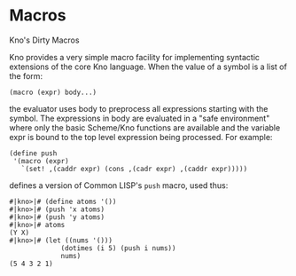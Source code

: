 # Macros

Kno's Dirty Macros
  
Kno provides a very simple macro facility for implementing syntactic
extensions of the core Kno language. When the value of a symbol is a list
of the form:

    
    
    (macro (expr) body...)
    

the evaluator uses body to preprocess all expressions starting with the
symbol. The expressions in body are evaluated in a "safe environment" where
only the basic Scheme/Kno functions are available and the variable expr
is bound to the top level expression being processed. For example:

    
    
    (define push
     '(macro (expr)
       `(set! ,(caddr expr) (cons ,(cadr expr) ,(caddr expr)))))
    

defines a version of Common LISP's `push` macro, used thus:

    
    
    #|kno>|# (define atoms '())
    #|kno>|# (push 'x atoms)
    #|kno>|# (push 'y atoms)
    #|kno>|# atoms
    (Y X)
    #|kno>|# (let ((nums '()))
                 (dotimes (i 5) (push i nums))
                 nums)
    (5 4 3 2 1)
    

